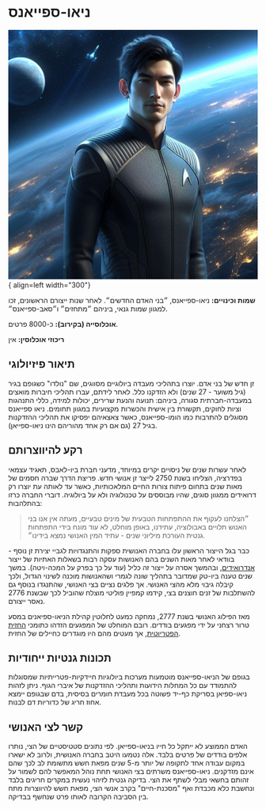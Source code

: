 # ניאו-ספייאנס

![neo-sapien](assets/neo-sepian.jpg){ align=left width="300"}

**שמות וכינויים:** ניאו-ספייאנס, ״בני האדם החדשים״. לאחר שנות ייצורם הראשונים, זכו למגוון שמות גנאי, ביניהם ״מתחזים״
ו״סאב-ספייאנס״.

**אוכלוסייה (בקירוב):** כ-8000 פרטים.

⁠⁠⁠⁠⁠⁠⁠**ריכוזי אוכלוסין:** אין

## תיאור פיזיולוגי

זן חדש של בני אדם. יוצרו בתהליכי מעבדה ביולוגיים מסווגים, שם "נולדו" כשגופם בגיר (גיל משוער - 27 שנים) ולא הזדקנו כלל. לאחר לידתם,
עברו תהליכי חיברות מואצים במעבדה-חברתית סגורה, ביניהם: תנועה והנעת שרירים, יכולות למידה, כללי התנהגות וציות לחוקים, תקשורת
בין אישית והכשרות מקצועיות במגוון תחומים. ניאו ספייאנס מסוגלים להתרבות כמו הומו-ספייאנס, כאשר צאצאיהם יפסיקו את תהליכי
ההזדקנות בגיל 27 (גם אם רק אחד מהוריהם הינו ניאו-ספייאן).

## רקע להיווצרותם

לאחר עשרות שנים של ניסויים יקרים במיוחד, מדעני חברת ביו-לאבס, תאגיד עצמאי בפדרציה, הצליחו בשנת 2750 לייצר זן אנושי חדש.
פריצת הדרך שברה חסמים של מאות שנים בתחום פיתוח צורות החיים המלאכותיות, כאשר עד לאותה עת יוצרו רק דרואידים ממגוון סוגים,
שהיו מבוססים על טכנולוגיה ולא על ביולוגיה. דוברי החברה כרזו בהתלהבות:

> ״הצלחנו לעקוף את ההתפתחות הטבעית של מינים טבעיים, מעתה אין אנו בני האנוש תלויים באבולוציה, עתידנו, באופן מוחלט, לא עוד
> מונח בידי התפתחות גנטית העורכת מיליוני שנים - עתיד המין האנושי נמצא בידינו״.

כבר בגל הייצור הראשון עלו בחברה האנושית ספקות והתנגדויות לגביי יצירת זן נוסף - בוודאי לאחר מאות השנים בהם האנושות עסקה רבות
בשאלות האתיות של ייצור [אנדרואידים](../מכה-ויטה/01-androids.md), ובהמשך אסרה על ייצור זה כליל (עוד על כך בפרק על המכה-ויטה).
במשך שנים טענה ביו-טק שמדובר בתהליך שונה לגמרי ושהאנושות מוכנה לשינוי הגדול, ולכך קיבלה גיבוי מלא מהצי האנושי.
אך פלגים נציים בצי האנושי, שהתנגדו בנוסף גם להשתלבות של זנים חוצנים בצי, קידמו קמפיין פוליטי מוצלח שהוביל לכך שבשנת 2776
נאסר ייצורם.

מאז הפילוג האנושי בשנת 2777, נמחקה כמעט לחלוטין קהילת הניאו-ספיאנים במסע טרור רצחני על ידי מפגעים בודדים. רובם המוחלט של
המפגעים הזדהו כתומכי [החזית הפטריוטית](../../פלגים/01-terran-patriotic-front.md), אך מעטים מהם היו מוגדרים כחיילים של החזית.

## תכונות גנטיות ייחודיות

בגופם של הניאו-ספייאנס מוטמעות מערכות ביולוגיות חיידקיות-פטרייתיות שמסוגלות להתמודד עם כל המחלות הידועות ותהליכי ההזדקנות
של איברי הגוף. ניתן לזהות ניאו-ספיאן בסריקת כף-יד פשוטה בכל מעבדת חומרים בסיסית, בדם שבגופם יימצא אחוז חריג של כדוריות דם
לבנות.

## קשר לצי האנושי

האדם הממוצע לא ייתקל כל חייו בניאו-ספייאן. לפי נתונים סטטיסטיים של הצי, נותרו אלפים בודדים של פרטים בלבד. אלה נטמעו היטב
בחברה האנושית, ולרוב לא ישארו במקום עבודה אחד לתקופה של יותר מ-5 שנים מפאת חשש מתשומת לב לכך שהם אינם מזדקנים.
ניאו-ספייאנס משרתים בצי האנושי תחת נוהל המאפשר להם לשמור על זהותם בחשאי מבלי לשתף את הצי. בדיקה גנטית לזיהוי
נעשית במקרים חריגים בלבד ונחשבת כלא מכבדת ואף "מסכנת-חיים" בקרב אנשי הצי, מפאת חשש להיווצרות מתח בין הסביבה הקרובה
לאותו פרט שנחשף בבדיקה.
